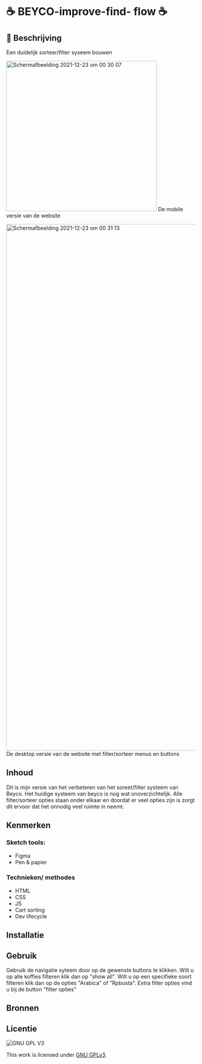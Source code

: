 
# ☕ BEYCO-improve-find- flow ☕

## 📗 Beschrijving 
Een duidelijk sorteer/filter syseem bouwen

<img width="400" alt="Schermafbeelding 2021-12-23 om 00 30 07" src="https://user-images.githubusercontent.com/90189750/147166513-d34c1071-d5d5-4c89-b5a8-d4c8e248cdc9.png"> De mobile versie van de website

<img width="1400" alt="Schermafbeelding 2021-12-23 om 00 31 13" src="https://user-images.githubusercontent.com/90189750/147166550-e312fefd-6027-4d7b-ad2a-d84bd205d851.png"> De desktop versie van de website met filter/sorteer menus en buttons

## Inhoud
Dit is mijn versie van het verbeteren van het soreet/filter systeem van Beyco. Het huidige systeem van beyco is nog wat onoverzichtelijk. Alle filter/sorteer opties staan onder elkaar en doordat er veel opties zijn is zorgt dit ervoor dat het onnodig veel ruimte in neemt.  

## Kenmerken

### Sketch tools:
- Figma
- Pen & papier

### Technieken/ methodes
- HTML
-  CSS
-  JS
-  Cart sorting
-  Dev lifecycle

## Installatie

## Gebruik

Gebruik de navigatie syteem door op de gewenste buttons te klikken. Wilt u op alle koffies filteren klik dan op "show all". Wilt u op een specifieke soort filteren klik dan op de opties "Arabica" of "Rpbusta". Extra filter opties vind u bij de button "filter opties"

## Bronnen

## Licentie

![GNU GPL V3](https://www.gnu.org/graphics/gplv3-127x51.png)

This work is licensed under [GNU GPLv3](./LICENSE).
